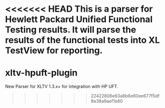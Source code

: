 <<<<<<< HEAD
This is a parser for Hewlett Packard Unified Functional Testing results.  It will parse the results of the functional tests into XL TestView for reporting.
=======
# xltv-hpuft-plugin
New Parser for XLTV 1.3.x+ for integration with HP UFT.
>>>>>>> 22422806e63a6b6e60ee677f5df8e38a9aef1e80
